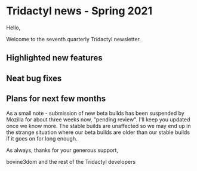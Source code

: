 # Tridactyl news - Spring 2021

<!-- WIP -->

Hello,

Welcome to the seventh quarterly Tridactyl newsletter.


<!-- As a gentle reminder, the second (and first paywalled) Tridactyl top-tips newsletter will be going out in the next few days. If you'd like to receive it, simply up your monthly pledge to 10 USD or more on GitHub sponsors (preferred, as I get ~30%+ more of your money after taxes and transaction fees) or Patreon. I really appreciate every penny you send - it directly affects how long I can afford to work on Tridactyl. This next tips newsletter will be on making custom themes.-->

## Highlighted new features


## Neat bug fixes


## Plans for next few months

As a small note - submission of new beta builds has been suspended by Mozilla for about three weeks now, "pending review". I'll keep you updated once we know more. The stable builds are unaffected so we may end up in the strange situation where our beta builds are older than our stable builds if it goes on for long enough.

As always, thanks for your generous support,

bovine3dom and the rest of the Tridactyl developers
